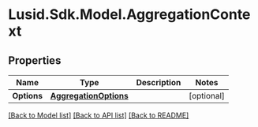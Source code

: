 
# Lusid.Sdk.Model.AggregationContext

## Properties

Name | Type | Description | Notes
------------ | ------------- | ------------- | -------------
**Options** | [**AggregationOptions**](AggregationOptions.md) |  | [optional] 

[[Back to Model list]](../README.md#documentation-for-models)
[[Back to API list]](../README.md#documentation-for-api-endpoints)
[[Back to README]](../README.md)

